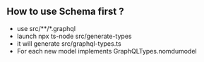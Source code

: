 ## How to use Schema first ?
- use src/**/*.graphql
- launch npx ts-node src/generate-types
- it will generate src/graphql-types.ts
- For each new model implements GraphQLTypes.nomdumodel
